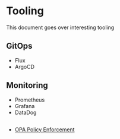 # Tooling

This document goes over interesting tooling

## GitOps

- Flux
- ArgoCD

## Monitoring

- Prometheus
- Grafana
- DataDog

## 


## 

- [OPA Policy Enforcement](https://www.openpolicyagent.org/docs/v0.12.2/kubernetes-admission-control/)